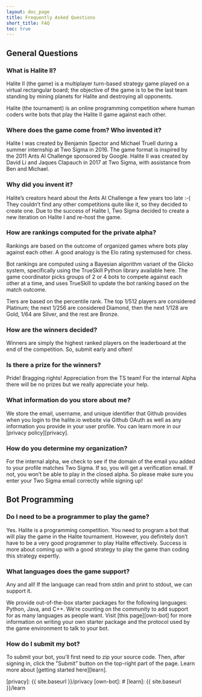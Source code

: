 ```yaml
---
layout: doc_page
title: Frequently Asked Questions
short_title: FAQ
toc: true
---
```


## General Questions

### What is Halite II?

Halite II (the game) is a multiplayer turn-based strategy game played on a virtual rectangular board; the objective of the game is to be the last team standing by mining planets for Halite and destroying all opponents.

Halite (the tournament) is an online programming competition where human coders write bots that play the Halite II game against each other.

### Where does the game come from? Who invented it?

Halite I was created by Benjamin Spector and Michael Truell during a summer internship at Two Sigma in 2016. The game format is inspired by the 2011 Ants AI Challenge sponsored by Google. Halite II was created by David Li and Jaques Clapauch in 2017 at Two Sigma, with assistance from Ben and Michael.

### Why did you invent it?

Halite’s creators heard about the Ants AI Challenge a few years too late :-(
They couldn’t find any other competitions quite like it, so they decided to create one.
Due to the success of Halite I, Two Sigma decided to create a new iteration on Halite I and re-host the game.

### How are rankings computed for the private alpha?

Rankings are based on the outcome of organized games where bots play against each other. A good analogy is the Elo rating systemused for chess.

Bot rankings are computed using a Bayesian algorithm variant of the Glicko system, specifically using the TrueSkill Python library available here. The game coordinator picks groups of 2 or 4 bots to compete against each other at a time, and uses TrueSkill to update the bot ranking based on the match outcome.

Tiers are based on the percentile rank. The top 1/512 players are considered Platinum; the next 1/256 are considered Diamond, then the next 1/128 are Gold, 1/64 are Silver, and the rest are Bronze.

### How are the winners decided?

Winners are simply the highest ranked players on the leaderboard at the end of the competition. So, submit early and often!

### Is there a prize for the winners?

Pride! Bragging rights! Appreciation from the TS team! For the internal Alpha there will be no prizes but we really appreciate your help.

### What information do you store about me?

We store the email, username, and unique identifier that Github provides when you login to the halite.io website via Github OAuth as well as any information you provide in your user profile. You can learn more in our [privacy policy][privacy].

### How do you determine my organization?

For the internal alpha, we check to see if the domain of the email you added to your profile matches Two Sigma. If so, you will get a verification email. If not, you won’t be able to play in the closed alpha. So please make sure you enter your Two Sigma email correctly while signing up!

## Bot Programming

### Do I need to be a programmer to play the game?

Yes. Halite is a programming competition. You need to program a bot that will play the game in the Halite tournament.
However, you definitely don’t have to be a very good programmer to play Halite effectively. Success is more about coming up with a good strategy to play the game than coding this strategy expertly.

### What languages does the game support?

Any and all! If the language can read from stdin and print to stdout, we can support it.

We provide out-of-the-box starter packages for the following languages: Python, Java, and C++. We’re counting on the community to add support for as many languages as people want. Visit [this page][own-bot] for more information on writing your own starter package and the protocol used by the game environment to talk to your bot.

### How do I submit my bot?
To submit your bot, you'll first need to zip your source code. Then, after signing in, click the "Submit" button on the top-right part of the page. Learn more about [getting started here][learn].

[privacy]: {{ site.baseurl }}/privacy
[own-bot]: #
[learn]: {{ site.baseurl }}/learn
